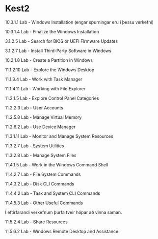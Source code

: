 # Kest2
10.3.1.1 Lab - Windows Installation (engar spurningar eru í þessu verkefni)

10.3.1.4 Lab - Finalize the Windows Installation

3.1.2.5 Lab - Search for BIOS or UEFI Firmware Updates

3.1.2.7 Lab - Install Third-Party Software in Windows

10.2.1.8 Lab - Create a Partition in Windows

11.1.2.10 Lab - Explore the Windows Desktop

11.1.3.4 Lab - Work with Task Manager

11.1.4.11 Lab - Working with File Explorer

11.2.1.5 Lab - Explore Control Panel Categories

11.2.2.3 Lab - User Accounts

11.2.5.8 Lab - Manage Virtual Memory

11.2.6.2 Lab - Use Device Manager

11.3.1.11 Lab - Monitor and Manage System Resources

11.3.2.7 Lab - System Utilities

11.3.2.8 Lab - Manage System Files

11.4.1.5 Lab - Work in the Windows Command Shell

11.4.2.7 Lab - File System Commands

11.4.3.2 Lab - Disk CLI Commands

11.4.4.2 Lab - Task and System CLI Commands

11.4.5.3 Lab - Other Useful Commands 



Í eftirfarandi verkefnum þurfa tveir hópar að vinna saman.

11.5.2.4 Lab - Share Resources

11.5.6.2 Lab - Windows Remote Desktop and Assistance

